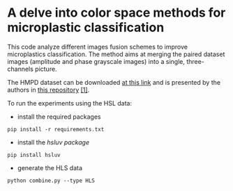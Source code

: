 # A delve into color space methods for microplastic classification

This code analyze different images fusion schemes to improve microplastics classification. 
The method aims at merging the paired dataset images (amplitude and phase grayscale images) into a single, three-channels picture. 

The HMPD dataset can be downloaded [at this link](https://cnrsc-my.sharepoint.com/:u:/g/personal/marco_delcoco_cnr_it/Ed_vtJKpJ7xBtQBzQ8sjEgABjg8RbYHoQxzxzlCoqiy9JA?e=siQehx?download=1) and is presented by the authors in [this repository](https://github.com/beppe2hd/HMPD) [[1]](https://link.springer.com/chapter/10.1007/978-3-031-43153-1_11).
 
To run the experiments using the HSL data:

- install the required packages

 ``` pip install -r requirements.txt ```

- install the _hsluv package_
  
``` pip install hsluv ```

- generate the HLS data
  
``` python combine.py --type HLS ```

